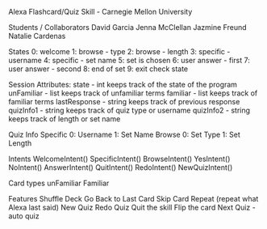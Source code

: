Alexa Flashcard/Quiz Skill - Carnegie Mellon University

Students / Collaborators
  David Garcia
  Jenna McClellan
  Jazmine Freund
  Natalie Cardenas

States
  0: welcome
  1: browse - type
  2: browse - length
  3: specific - username
  4: specific - set name
  5: set is chosen
  6: user answer - first
  7: user answer - second
  8: end of set
  9: exit check state

  Session Attributes:
    state - int
          keeps track of the state of the program
    unFamiliar - list
          keeps track of unfamiliar terms
    familiar - list
          keeps track of familiar terms
    lastResponse - string
          keeps track of previous response
    quizInfo1 - string
          keeps track of quiz type or username
    quizInfo2 - string
          keeps track of length or set name
    
Quiz Info
  Specific
    0: Username
    1: Set Name
  Browse
    0: Set Type
    1: Set Length

Intents
  WelcomeIntent()
  SpecificIntent()
  BrowseIntent()
  YesIntent()
  NoIntent()
  AnswerIntent()
  QuitIntent()
  RedoIntent()
  NewQuizIntent()


Card types
  unFamiliar
  Familiar

Features
  Shuffle Deck
  Go Back to Last Card
  Skip Card
  Repeat (repeat what Alexa last said)
  New Quiz
  Redo Quiz
  Quit the skill
  Flip the card
  Next Quiz - auto quiz
